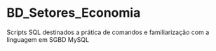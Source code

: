 # BD_Setores_Economia

Scripts SQL destinados a prática de comandos e familiarização com a linguagem em SGBD MySQL
